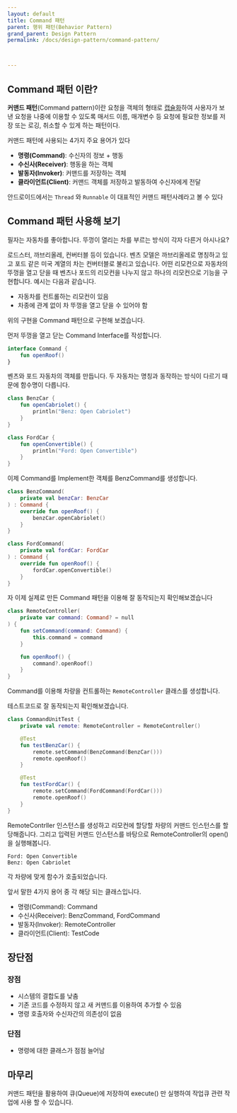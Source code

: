 ```yaml
---
layout: default
title: Command 패턴
parent: 행위 패턴(Behavior Pattern)
grand_parent: Design Pattern
permalink: /docs/design-pattern/command-pattern/



---
```




## Command 패턴 이란?

**커맨드 패턴**(Command pattern)이란 요청을 객체의 형태로 [캡슐화](https://ko.wikipedia.org/wiki/캡슐화)하여 사용자가 보낸 요청을 나중에 이용할 수 있도록 매서드 이름, 매개변수 등 요청에 필요한 정보를 저장 또는 로깅, 취소할 수 있게 하는 패턴이다.

커맨드 패턴에 사용되는 4가지 주요 용어가 있다

- **명령(Command)**: 수신자의 정보 + 행동
- **수신사(Receiver)**: 행동을 하는 객체
- **발동자(Invoker)**: 커맨드를 저장하는 객체
- **클라이언트(Client)**: 커맨드 객체를 저장하고 발동하여 수신자에게 전달

안드로이드에서는 `Thread` 와 `Runnable` 이 대표적인 커맨드 패턴사례라고 볼 수 있다

## Command 패턴 사용해 보기

필자는 자동차를 좋아합니다. 뚜껑이 열리는 차를 부르는 방식이 각자 다른거 아시나요?

로드스터, 까브리올레, 컨버터블 등이 있습니다. 벤츠 모델은 까브리올레로 명칭하고 있고 포드 같은 미국 계열의 차는 컨버터블로 불리고 있습니다. 어떤 리모컨으로 자동차의 뚜껑을 열고 닫을 때 벤츠나 포드의 리모컨을 나누지 않고 하나의 리모컨으로 기능을 구현합니다. 예시는 다음과 같습니다.

- 자동차를 컨트롤하는 리모컨이 있음
- 차종에 관계 없이 차 뚜껑을 열고 닫을 수 있어야 함

위의 구현을 Command 패턴으로 구현해 보겠습니다.

먼저 뚜껑을 열고 닫는 Command Interface를 작성합니다.

```kotlin
interface Command {
    fun openRoof()
}
```

벤츠와 포드 자동차의 객체를 만듭니다. 두 자동차는 명칭과 동작하는 방식이 다르기 때문에 함수명이 다릅니다.

```kotlin
class BenzCar {
    fun openCabriolet() {
        println("Benz: Open Cabriolet")
    }
}
```

```kotlin
class FordCar {
    fun openConvertible() {
        println("Ford: Open Convertible")
    }
}
```

이제 Command를 Implement한 객체를 BenzCommand를 생성합니다.

```kotlin
class BenzCommand(
    private val benzCar: BenzCar
) : Command {
    override fun openRoof() {
        benzCar.openCabriolet()
    }
}
```

```kotlin
class FordCommand(
    private val fordCar: FordCar
) : Command {
    override fun openRoof() {
        fordCar.openConvertible()
    }
}
```

자 이제 실제로 만든 Command 패턴을 이용해 잘 동작되는지 확인해보겠습니다

```kotlin
class RemoteController(
    private var command: Command? = null
) {
    fun setCommand(command: Command) {
        this.command = command
    }

    fun openRoof() {
        command?.openRoof()
    }
}
```

Command를 이용해 차량을 컨트롤하는 `RemoteController` 클래스를 생성합니다.

테스트코드로 잘 동작되는지 확인해보겠습니다.

```kotlin
class CommandUnitTest {
    private val remote: RemoteController = RemoteController()

    @Test
    fun testBenzCar() {
        remote.setCommand(BenzCommand(BenzCar()))
        remote.openRoof()
    }

    @Test
    fun testFordCar() {
        remote.setCommand(FordCommand(FordCar()))
        remote.openRoof()
    }
}
```

RemoteContrller 인스턴스를 생성하고 리모컨에 할당할 차량의 커맨드 인스턴스를 할당해줍니다.
그리고 입력된 커맨드 인스턴스를 바탕으로 RemoteController의 open()을 실행해봅니다. 

```
Ford: Open Convertible
Benz: Open Cabriolet
```

각 차량에 맞게 함수가 호출되었습니다. 



앞서 말한 4가지 용어 중 각 해당 되는 클래스입니다.

- 명령(Command): Command
- 수신사(Receiver): BenzCommand, FordCommand
- 발동자(Invoker): RemoteController
- 클라이언트(Client): TestCode 



## 장단점

### 장점

- 시스템의 결합도를 낮춤
- 기존 코드를 수정하지 않고 새 커맨드를 이용하여 추가할 수 있음
- 명령 호출자와 수신자간의 의존성이 없음

### 단점

- 명령에 대한 클래스가 점점 늘어남



## 마무리

커맨드 패턴을 활용하여 큐(Queue)에 저장하여 execute() 만 실행하여 작업큐 관련 작업에 사용 할 수 있습니다. 



